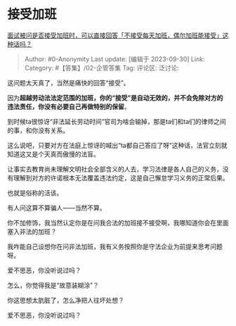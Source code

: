 # 接受加班
[面试被问是否接受加班时，可以直接回答「不接受每天加班，偶尔加班能接受」这种话吗？](https://www.zhihu.com/question/622555713/answer/3231633169)

> Author: #0-Anonymity
> Last update: [编辑于 2023-09-30]
> Link:
> Category: #【答集】/02-企管答集 
> Tag:
> 评论区:
> 泛讨论:

这问题太天真了，当然是痛快的回答“接受”。

因为**超越劳动法法定范围的加班，你的“接受”是自动无效的，并不会免除对方的违法责任，你没有必要自己再做特别的保留**。

到时候ta很惊讶“非法延长劳动时间”官司为啥会输掉，那是ta们和ta们的律师之间的事，和你没有关系。

这么说吧，只要对方在法庭上惊讶的喊出“ta都自己答应了呀”这种话，法官立刻就知道这又是个天真而傲慢的法盲。

让事实去教育尚未理解文明社会全部含义的人去，学习法律是各人自己的义务，没有理解到对方的许诺根本无法覆盖违法约定，这是自己懈怠学习义务的正常后果。

也就是俗称的活该。

有人问这算不算骗人——当然不算。

你不加修饰，我当然认定你是在问我合法的加班接不接受啊，我哪知道你会在里面塞入非法的加班？

我咋能自己设想你在问非法加班，我有义务按照你是守法企业为前提来思考问题呀。

爱不思恶，你没听说过吗？

怎么，你觉得我是“故意装糊涂”？

你这思想太肮脏了，怎么净把人往坏处想？

爱不思恶，你没听说过吗？